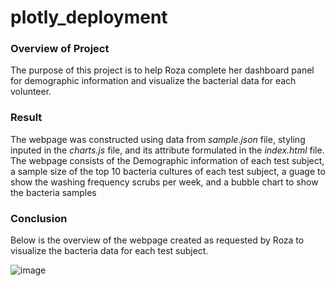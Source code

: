 # plotly_deployment

### Overview of Project
The purpose of this project is to help Roza complete her dashboard panel for demographic information and visualize the bacterial data for each volunteer. 

### Result
The webpage was constructed using data from *sample.json* file, styling inputed in the *charts.js* file, and its attribute formulated in the *index.html* file. The webpage consists of the Demographic information of each test subject, a sample size of the top 10 bacteria cultures of each test subject, a guage to show the washing frequency scrubs per week, and a bubble chart to show the bacteria samples

### Conclusion
Below is the overview of the webpage created as requested by Roza to visualize the bacteria data for each test subject.

![image](https://user-images.githubusercontent.com/78067427/118081305-12121b00-b389-11eb-8112-d2fb91f55ef3.png)
